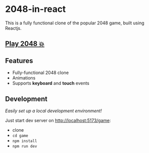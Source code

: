 # 2048-in-react

This is a fully functional clone of the popular 2048 game, built using Reactjs.

## [Play 2048 💥](https://kaushalyad.github.io/game/)

## Features

- Fully-functional 2048 clone
- Animations
- Supports **keyboard** and **touch** events

## Development

_Easily set up a local development environment!_

Just start dev server on [http://localhost:5173/game](http://localhost:5173/game):

- clone
- `cd game `
- `npm install`
- `npm run dev`
